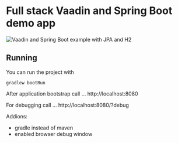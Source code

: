 # Full stack Vaadin and Spring Boot demo app

![Vaadin and Spring Boot example with JPA and H2](screenshot.png)

## Running

You can run the project with 

```
gradlew bootRun
```

After application bootstrap call ...
http://localhost:8080

For debugging call ...
http://localhost:8080/?debug


Addions:
- gradle instead of maven
- enabled browser debug window  